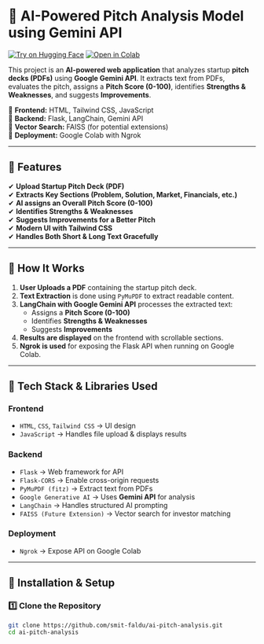 # 🚀 AI-Powered Pitch Analysis Model using Gemini API

[![Try on Hugging Face](https://img.shields.io/badge/-HuggingFace-FDEE21?style=for-the-badge&logo=HuggingFace&logoColor=black)](https://huggingface.co/spaces/smit-faldu/AI-Powered-Pitch-Analysis-Model) 
[![Open in Colab](https://img.shields.io/badge/Colab-F9AB00?style=for-the-badge&logo=googlecolab&color=525252)](https://colab.research.google.com/drive/1qpGDnzMy1cWvv5NcO1A1_qBwTQPBtMpW?usp=sharing)


This project is an **AI-powered web application** that analyzes startup **pitch decks (PDFs)** using **Google Gemini API**. It extracts text from PDFs, evaluates the pitch, assigns a **Pitch Score (0-100)**, identifies **Strengths & Weaknesses**, and suggests **Improvements**.

🔹 **Frontend:** HTML, Tailwind CSS, JavaScript  
🔹 **Backend:** Flask, LangChain, Gemini API  
🔹 **Vector Search:** FAISS (for potential extensions)  
🔹 **Deployment:** Google Colab with Ngrok  

---

## 📌 **Features**
✔ **Upload Startup Pitch Deck (PDF)**  
✔ **Extracts Key Sections (Problem, Solution, Market, Financials, etc.)**  
✔ **AI assigns an Overall Pitch Score (0-100)**  
✔ **Identifies Strengths & Weaknesses**  
✔ **Suggests Improvements for a Better Pitch**  
✔ **Modern UI with Tailwind CSS**  
✔ **Handles Both Short & Long Text Gracefully**  

---

## 📌 **How It Works**
1. **User Uploads a PDF** containing the startup pitch deck.
2. **Text Extraction** is done using `PyMuPDF` to extract readable content.
3. **LangChain with Google Gemini API** processes the extracted text:
   - Assigns a **Pitch Score (0-100)**
   - Identifies **Strengths & Weaknesses**
   - Suggests **Improvements**
4. **Results are displayed** on the frontend with scrollable sections.
5. **Ngrok is used** for exposing the Flask API when running on Google Colab.

---

## 📌 **Tech Stack & Libraries Used**
### **Frontend**
- `HTML`, `CSS`, `Tailwind CSS` → UI design
- `JavaScript` → Handles file upload & displays results

### **Backend**
- `Flask` → Web framework for API
- `Flask-CORS` → Enable cross-origin requests
- `PyMuPDF (fitz)` → Extract text from PDFs
- `Google Generative AI` → Uses **Gemini API** for analysis
- `LangChain` → Handles structured AI prompting
- `FAISS (Future Extension)` → Vector search for investor matching

### **Deployment**
- `Ngrok` → Expose API on Google Colab

---

## 📌 **Installation & Setup**
### **1️⃣ Clone the Repository**
```bash
git clone https://github.com/smit-faldu/ai-pitch-analysis.git
cd ai-pitch-analysis
